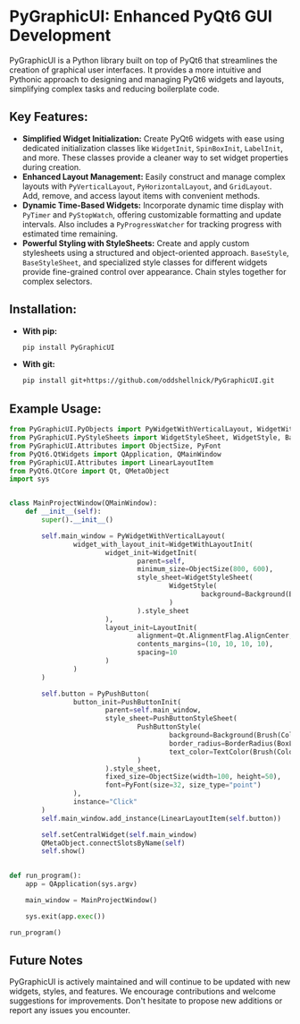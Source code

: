 # PyGraphicUI: Enhanced PyQt6 GUI Development

PyGraphicUI is a Python library built on top of PyQt6 that streamlines the creation of graphical user interfaces. It provides a more intuitive and Pythonic approach to designing and managing PyQt6 widgets and layouts, simplifying complex tasks and reducing boilerplate code.

## Key Features:

* **Simplified Widget Initialization:** Create PyQt6 widgets with ease using dedicated initialization classes like `WidgetInit`, `SpinBoxInit`, `LabelInit`, and more.  These classes provide a cleaner way to set widget properties during creation.
* **Enhanced Layout Management:** Easily construct and manage complex layouts with `PyVerticalLayout`, `PyHorizontalLayout`, and `GridLayout`. Add, remove, and access layout items with convenient methods.
* **Dynamic Time-Based Widgets:** Incorporate dynamic time display with `PyTimer` and `PyStopWatch`, offering customizable formatting and update intervals. Also includes a `PyProgressWatcher` for tracking progress with estimated time remaining.
* **Powerful Styling with StyleSheets:** Create and apply custom stylesheets using a structured and object-oriented approach. `BaseStyle`, `BaseStyleSheet`, and specialized style classes for different widgets provide fine-grained control over appearance. Chain styles together for complex selectors.

## Installation:

* **With pip:**
    ```bash
    pip install PyGraphicUI
    ```

* **With git:**
    ```bash
    pip install git+https://github.com/oddshellnick/PyGraphicUI.git
    ```

## Example Usage:

```python
from PyGraphicUI.PyObjects import PyWidgetWithVerticalLayout, WidgetWithLayoutInit, WidgetInit, LayoutInit, PyPushButton, PushButtonInit
from PyGraphicUI.PyStyleSheets import WidgetStyleSheet, WidgetStyle, Background, Brush, Color, RGB, PushButtonStyleSheet, PushButtonStyle, BorderRadius, BoxLengths, Length, PX, TextColor
from PyGraphicUI.Attributes import ObjectSize, PyFont
from PyQt6.QtWidgets import QApplication, QMainWindow
from PyGraphicUI.Attributes import LinearLayoutItem
from PyQt6.QtCore import Qt, QMetaObject
import sys


class MainProjectWindow(QMainWindow):
    def __init__(self):
        super().__init__()

        self.main_window = PyWidgetWithVerticalLayout(
                widget_with_layout_init=WidgetWithLayoutInit(
                        widget_init=WidgetInit(
                                parent=self,
                                minimum_size=ObjectSize(800, 600),
                                style_sheet=WidgetStyleSheet(
                                        WidgetStyle(
                                                background=Background(Brush(Color(RGB(45, 45, 45))))
                                        )
                                ).style_sheet
                        ),
                        layout_init=LayoutInit(
                                alignment=Qt.AlignmentFlag.AlignCenter,
                                contents_margins=(10, 10, 10, 10),
                                spacing=10
                        )
                )
        )

        self.button = PyPushButton(
                button_init=PushButtonInit(
                        parent=self.main_window,
                        style_sheet=PushButtonStyleSheet(
                                PushButtonStyle(
                                        background=Background(Brush(Color(RGB(90, 90, 90)))),
                                        border_radius=BorderRadius(BoxLengths(Length(PX(10)))),
                                        text_color=TextColor(Brush(Color(RGB(230, 230, 230))))
                                )
                        ).style_sheet,
                        fixed_size=ObjectSize(width=100, height=50),
                        font=PyFont(size=32, size_type="point")
                ),
                instance="Click"
        )
        self.main_window.add_instance(LinearLayoutItem(self.button))

        self.setCentralWidget(self.main_window)
        QMetaObject.connectSlotsByName(self)
        self.show()

        
def run_program():
    app = QApplication(sys.argv)

    main_window = MainProjectWindow()

    sys.exit(app.exec())

run_program()
```

## Future Notes

PyGraphicUI is actively maintained and will continue to be updated with new widgets, styles, and features. We encourage contributions and welcome suggestions for improvements. Don't hesitate to propose new additions or report any issues you encounter.
